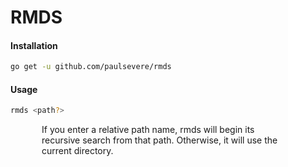 # RMDS
#### Installation
``` bash
go get -u github.com/paulsevere/rmds
```

#### Usage
``` bash
rmds <path?>
```

<div style="padding:0px 50px;">
<p>
If you enter a relative path name, rmds will begin its recursive search from that path.  Otherwise, it will use the current directory.
</p>
</div>